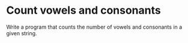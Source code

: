 # Count vowels and consonants
Write a program that counts the number of vowels and consonants in a given string.